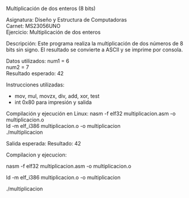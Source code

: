 Multiplicación de dos enteros (8 bits)

Asignatura: Diseño y Estructura de Computadoras  
Carnet: MS23056UNO  
Ejercicio: Multiplicación de dos enteros

Descripción:
Este programa realiza la multiplicación de dos números de 8 bits sin signo.
El resultado se convierte a ASCII y se imprime por consola.

Datos utilizados:
num1 = 6  
num2 = 7  
Resultado esperado: 42

Instrucciones utilizadas:
- mov, mul, movzx, div, add, xor, test
- int 0x80 para impresión y salida

Compilación y ejecución en Linux:
nasm -f elf32 multiplicacion.asm -o multiplicacion.o  
ld -m elf_i386 multiplicacion.o -o multiplicacion  
./multiplicacion

Salida esperada:
Resultado: 42

Compilacion y ejecucion:

nasm -f elf32 multiplicacion.asm -o multiplicacion.o

ld -m elf_i386 multiplicacion.o -o multiplicacion

./multiplicacion

